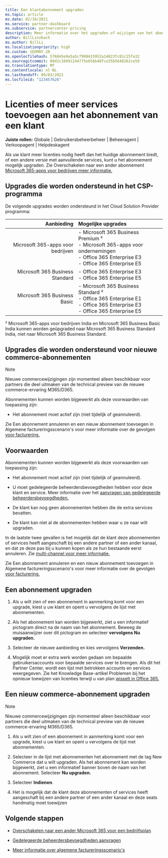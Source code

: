 ```yaml
---
title: Een klantabonnement upgraden
ms.topic: article
ms.date: 02/18/2021
ms.service: partner-dashboard
ms.subservice: partnercenter-pricing
description: Meer informatie over het upgraden of wijzigen van het abonnement van een klant. Voeg meer licenties toe of ga naar een andere versie met meer services.
author: BillLinzbach
ms.author: BillLi
ms.localizationpriority: high
ms.custom: SEOMAY.20
ms.openlocfilehash: 576845e9e5a5cf999415952a14023fc81c15fa32
ms.sourcegitcommit: 09d2c10491244775e656b48fce35b5648262ce59
ms.translationtype: MT
ms.contentlocale: nl-NL
ms.lasthandoff: 09/03/2021
ms.locfileid: "123457626"
---
```

# <a name="add-licenses-or-more-services-to-a-customers-subscription"></a>Licenties of meer services toevoegen aan het abonnement van een klant

**Juiste rollen:** Globale | Gebruikersbeheerbeheer | Beheeragent | Verkoopagent | Helpdeskagent

Als uw klant meer licenties nodig heeft dan het huidige abonnement biedt, of een andere versie met aanvullende services, kunt u het abonnement mogelijk upgraden. Zie Overschakelen naar een ander abonnement [Microsoft 365-apps voor bedrijven meer informatie.](/microsoft-365/commerce/subscriptions/switch-to-a-different-plan)

## <a name="upgrades-supported-in-the-csp-program"></a>Upgrades die worden ondersteund in het CSP-programma <a id="upgradesubscription"></a>

De volgende upgrades worden ondersteund in het Cloud Solution Provider programma:

| Aanbieding | Mogelijke upgrades|
|---:|:---|
| Microsoft 365-apps voor bedrijven   | - Microsoft 365 Business Premium ² <br/>  - Microsoft 365-apps voor ondernemingen <br/> - Office 365 Enterprise E3 <br/> - Office 365 Enterprise E5 <br/> |
| Microsoft 365 Business Standard    | - Office 365 Enterprise E3 <br/> - Office 365 Enterprise E5 <br/> |
| Microsoft 365 Business Basic | - Microsoft 365 Business Standard ² <br/> - Office 365 Enterprise E1 <br/> - Office 365 Enterprise E3<br/> - Office 365 Enterprise E5 <br/> |

² Microsoft 365-apps voor bedrijven India en Microsoft 365 Business Basic India kunnen worden geüpgraded naar Microsoft 365 Business Standard India, niet naar Microsoft 365 Business Standard.

## <a name="upgrades-supported-for-new-commerce-subscriptions"></a>Upgrades die worden ondersteund voor nieuwe commerce-abonnementen<a id="upgradesubscriptionnewcommerce"></a>

> [!Note] 
> Nieuwe commercewijzigingen zijn momenteel alleen beschikbaar voor partners die deel uitmaken van de technical preview van de nieuwe commerce-ervaring M365/D365.

Abonnementen kunnen worden bijgewerkt als deze voorwaarden van toepassing zijn:

- Het abonnement moet actief zijn (niet tijdelijk of geannuleerd).

Zie Een abonnement annuleren en een nieuw abonnement toevoegen in Algemene factureringsscenario's voor meer informatie over de gevolgen [voor facturering.](common-billing-scenarios.md)

## <a name="conditions"></a>Voorwaarden

Abonnementen kunnen worden bijgewerkt als deze voorwaarden van toepassing zijn:

- Het abonnement moet actief zijn (niet tijdelijk of geannuleerd).

- U moet gedelegeerde beheerdersbevoegdheden hebben voor deze klant en service. Meer informatie over het [aanvragen van gedelegeerde beheerdersbevoegdheden.](request-a-relationship-with-a-customer.md)

- De klant kan nog geen abonnementen hebben die de extra services bevatten.

- De klant kan niet al de abonnementen hebben waar u ze naar wilt upgraden.

In de laatste twee gevallen is het mogelijk dat de klant deze abonnementen of services heeft aangeschaft bij een andere partner of een ander kanaal, en dat ze deze pas bij u kunnen kopen als ze hun bestaande eerst annuleren. Zie [multi-channel voor meer informatie.](multichannel.md)

Zie Een abonnement annuleren en een nieuw abonnement toevoegen in Algemene factureringsscenario's voor meer informatie over de gevolgen [voor facturering.](common-billing-scenarios.md)

## <a name="upgrade-a-subscription"></a>Een abonnement upgraden

1. Als u wilt zien of een abonnement in aanmerking komt voor een upgrade, kiest u uw klant en opent u vervolgens de lijst met abonnementen.

2. Als het abonnement kan worden bijgewerkt, ziet u een informatief pictogram direct na de naam van het abonnement. Beweeg de muisaanwijzer over dit pictogram en selecteer **vervolgens Nu upgraden.**

3. Selecteer de nieuwe aanbieding en kies vervolgens **Verzenden.**

4. Mogelijk moet er extra werk worden gedaan om bepaalde gebruikersaccounts voor bepaalde services over te brengen. Als dit het Partner Center, wordt een lijst met betrokken accounts en services weergegeven. Zie het Knowledge Base-artikel Problemen bij het opnieuw toewijzen van licenties terwijl u van plan [wisselt in Office 365.](/microsoft-365/commerce/subscriptions/switch-to-a-different-plan)

## <a name="upgrade-a-new-commerce-subscription"></a>Een nieuw commerce-abonnement upgraden

> [!Note] 
> Nieuwe commercewijzigingen zijn momenteel alleen beschikbaar voor partners die deel uitmaken van de technical preview van de nieuwe commerce-ervaring M365/D365.

1. Als u wilt zien of een abonnement in aanmerking komt voor een upgrade, kiest u uw klant en opent u vervolgens de lijst met abonnementen.

2. Selecteer in de lijst met abonnementen het abonnement met de tag New Commerce dat u wilt upgraden. Als het abonnement kan worden bijgewerkt, ziet u een informatief banner boven de naam van het abonnement. Selecteer **Nu upgraden.**

3. Selecteer **Indienen**.

4. Het is mogelijk dat de klant deze abonnementen of services heeft aangeschaft bij een andere partner of een ander kanaal en deze seats handmatig moet toewijzen

## <a name="next-steps"></a>Volgende stappen

- [Overschakelen naar een ander Microsoft 365 voor een bedrijfsplan](/microsoft-365/commerce/subscriptions/switch-to-a-different-plan)

- [Gedelegeerde beheerdersbevoegdheden aanvragen](request-a-relationship-with-a-customer.md)

- [Meer informatie over algemene factureringsscenario's](common-billing-scenarios.md)
